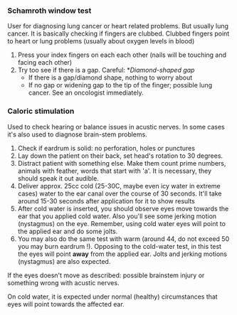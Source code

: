 ### Schamroth window test
User for diagnosing lung cancer or heart related problems. But usually lung cancer. It is basically checking if fingers are clubbed. Clubbed fingers point to heart or lung problems (usually about oxygen levels in blood)
1. Press your index fingers on each each other (nails will be touching and facing each other)
2. Try too see if there is a gap. Careful: **Diamond-shaped gap* 
    * If there is a gap/diamond shape, nothing to worry about
    * If no gap or widening gap to the tip of the finger; possible lung cancer. See an oncologist immediately.

### Caloric stimulation

Used to check hearing or balance issues in acustic nerves. In some cases it's also used to diagnose brain-stem problems.

1. Check if eardrum is solid: no perforation, holes or punctures
2. Lay down the patient on their back, set head's rotation to 30 degrees.
3. Distract patient with something else. Make them count prime numbers, animals with feather, words that start with 'a'. It is necessary, they should speak it out audible.
4. Deliver approx. 25cc cold (25-30C, maybe even icy water in extreme cases) water to the ear canal over the course of 30 seconds. It'll take around 15-30 seconds after application for it to show results
5. After cold water is inserted, you should observe eyes move towards the ear that you applied cold water. Also you'll see some jerking motion (nystagmus) on the eye. Remember, using cold water eyes will point to the applied ear and do some jolts.
6. You may also do the same test with warm (around 44, do not exceed 50 you may burn eardrum !). Opposing to the cold-water test, in this test the eyes will point **away** from the applied ear. Jolts and jerking motions (nystagmus) are also expected.

If the eyes doesn't move as described: possible brainstem injury or something wrong with acustic nerves. 

On cold water, it is expected under normal (healthy) circumstances that eyes will point towards the affected ear. 
